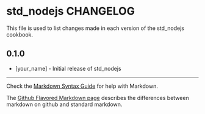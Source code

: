 # std_nodejs CHANGELOG

This file is used to list changes made in each version of the std_nodejs cookbook.

## 0.1.0
- [your_name] - Initial release of std_nodejs

- - -
Check the [Markdown Syntax Guide](http://daringfireball.net/projects/markdown/syntax) for help with Markdown.

The [Github Flavored Markdown page](http://github.github.com/github-flavored-markdown/) describes the differences between markdown on github and standard markdown.
